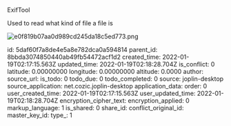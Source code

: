 ExifTool

Used to read what kind of file a file is

![e0f819b07aa0d989cd245da18c5ed773.png](:/c98279d6ae3e4a85a8aaefaabbf1b945)

id: 5daf60f7a8de4e5a8e782dca0a594814
parent_id: 8bbda3074850440ab49fb54472acf1d2
created_time: 2022-01-19T02:17:15.563Z
updated_time: 2022-01-19T02:18:28.704Z
is_conflict: 0
latitude: 0.00000000
longitude: 0.00000000
altitude: 0.0000
author: 
source_url: 
is_todo: 0
todo_due: 0
todo_completed: 0
source: joplin-desktop
source_application: net.cozic.joplin-desktop
application_data: 
order: 0
user_created_time: 2022-01-19T02:17:15.563Z
user_updated_time: 2022-01-19T02:18:28.704Z
encryption_cipher_text: 
encryption_applied: 0
markup_language: 1
is_shared: 0
share_id: 
conflict_original_id: 
master_key_id: 
type_: 1
